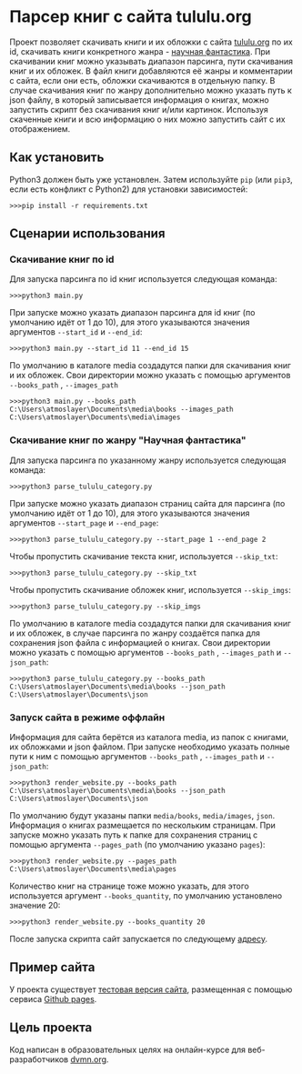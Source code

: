# Парсер книг с сайта tululu.org
Проект позволяет скачивать книги и их обложки с сайта [tululu.org](https://tululu.org/) по их id, скачивать книги конкретного жанра -
[научная фантастика](https://tululu.org/l55).
При скачивании книг можно указывать диапазон парсинга, пути скачивания книг и их обложек. В файл книги добавляются её жанры и комментарии с сайта,
если они есть, обложки скачиваются в отдельную папку. В случае скачивания книг по жанру дополнительно можно указать путь к json файлу, в который записывается информация о книгах, 
можно запустить скрипт без скачивания книг и/или картинок. Используя скаченные книги и всю информацию о них можно запустить сайт
с их отображением.
## Как установить
Python3 должен быть уже установлен. 
Затем используйте `pip` (или `pip3`, если есть конфликт с Python2) для установки зависимостей:
```
>>>pip install -r requirements.txt
```
## Сценарии использования
### Скачивание книг по id
Для запуска парсинга по id книг используется следующая команда:
```
>>>python3 main.py
```
При запуске можно указать диапазон парсинга для id книг (по умолчанию идёт от 1 до 10), для этого 
указываются значения аргументов `--start_id` и `--end_id`:
```
>>>python3 main.py --start_id 11 --end_id 15
```
По умолчанию в каталоге media создадутся папки для скачивания книг и их обложек.
Свои директории можно указать 
с помощью аргументов `--books_path` , `--images_path`
```
>>>python3 main.py --books_path C:\Users\atmoslayer\Documents\media\books --images_path C:\Users\atmoslayer\Documents\media\images
```
### Скачивание книг по жанру "Научная фантастика"
Для запуска парсинга по указанному жанру используется следующая команда:
```
>>>python3 parse_tululu_category.py
```
При запуске можно указать диапазон страниц сайта для парсинга (по умолчанию идёт от 1 до 10), для этого 
указываются значения аргументов `--start_page` и `--end_page`:
```
>>>python3 parse_tululu_category.py --start_page 1 --end_page 2
```
Чтобы пропустить скачивание текста книг, используется `--skip_txt`:
```
>>>python3 parse_tululu_category.py --skip_txt
```
Чтобы пропустить скачивание обложек книг, используется `--skip_imgs`:
```
>>>python3 parse_tululu_category.py --skip_imgs
```
По умолчанию в каталоге media создадутся папки для скачивания книг и их обложек, в случае парсинга по жанру
создаётся папка для сохранения json файла с информацией о книгах. Свои директории можно указать 
с помощью аргументов `--books_path` , `--images_path` и `--json_path`:
```
>>>python3 parse_tululu_category.py --books_path C:\Users\atmoslayer\Documents\media\books --json_path C:\Users\atmoslayer\Documents\json
```
### Запуск сайта в режиме оффлайн
Информация для сайта берётся из каталога media, из папок с книгами, их обложками и json файлом. При запуске необходимо указать полные пути к ним с помощью
аргументов `--books_path` , `--images_path` и `--json_path`:
```
>>>python3 render_website.py --books_path C:\Users\atmoslayer\Documents\media\books --json_path C:\Users\atmoslayer\Documents\json
```
По умолчанию будут указаны папки `media/books`, `media/images`, `json`.
Информация о книгах размещается по нескольким страницам. При запуске можно указать путь к папке для сохранения страниц
с помощью аргумента `--pages_path` (по умолчанию указано `pages`):
```
>>>python3 render_website.py --pages_path C:\Users\atmoslayer\Documents\media\pages
```
Количество книг на странице тоже можно указать, для этого используется аргумент `--books_quantity`, по умолчанию установлено значение 20:
```
>>>python3 render_website.py --books_quantity 20
```
После запуска скрипта сайт запускается по следующему [адресу](http://127.0.0.1:5500/pages/index1.html).
## Пример сайта
У проекта существует [тестовая версия сайта](https://atmoslayer.github.io/library-parser/pages/index1.html), размещенная с помощью сервиса [Github pages](https://pages.github.com/).
## Цель проекта
Код написан в образовательных целях на онлайн-курсе для веб-разработчиков [dvmn.org](https://dvmn.org/).
